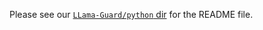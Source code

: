 Please see our [`LLama-Guard/python`
dir](https://github.com/lastmile-ai/aiconfig/tree/main/extensions/LLama-Guard/python) for the README file.
